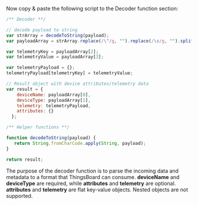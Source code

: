 Now copy & paste the following script to the Decoder function section:

```javascript
/** Decoder **/

// decode payload to string
var strArray = decodeToString(payload);
var payloadArray = strArray.replace(/\"/g, "").replace(/\s/g, "").split(',');

var telemetryKey = payloadArray[2];
var telemetryValue = payloadArray[3]; 

var telemetryPayload = {};
telemetryPayload[telemetryKey] = telemetryValue;

// Result object with device attributes/telemetry data
var result = {
    deviceName: payloadArray[0],
    deviceType: payloadArray[1],
    telemetry: telemetryPayload,
    attributes: {}
  };

/** Helper functions **/

function decodeToString(payload) {
   return String.fromCharCode.apply(String, payload);
}

return result;

``` 

The purpose of the decoder function is to parse the incoming data and metadata to a format that ThingsBoard can consume. 
**deviceName** and **deviceType** are required, while **attributes** and **telemetry** are optional.
**attributes** and **telemetry** are flat key-value objects. Nested objects are not supported.